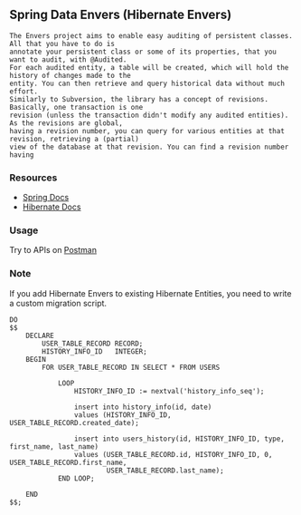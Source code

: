 ## Spring Data Envers (Hibernate Envers)

```  
The Envers project aims to enable easy auditing of persistent classes. All that you have to do is
annotate your persistent class or some of its properties, that you want to audit, with @Audited.
For each audited entity, a table will be created, which will hold the history of changes made to the
entity. You can then retrieve and query historical data without much effort.
Similarly to Subversion, the library has a concept of revisions. Basically, one transaction is one
revision (unless the transaction didn't modify any audited entities). As the revisions are global,
having a revision number, you can query for various entities at that revision, retrieving a (partial)
view of the database at that revision. You can find a revision number having
```

### Resources
- [Spring Docs](https://docs.spring.io/spring-data/envers/docs/current/reference/html/#reference)
- [Hibernate Docs](http://devdoc.net/javaweb/hibernate/Hibernate-5.1.0/userGuide/en-US/html/ch19.html)


### Usage

Try to APIs on [Postman](https://documenter.getpostman.com/view/2522238/UVeGq5xZ )


### Note
If you add Hibernate Envers to existing Hibernate Entities, you need to write a custom migration script.
```  
DO
$$
    DECLARE
        USER_TABLE_RECORD RECORD;
        HISTORY_INFO_ID   INTEGER;
    BEGIN
        FOR USER_TABLE_RECORD IN SELECT * FROM USERS

            LOOP
                HISTORY_INFO_ID := nextval('history_info_seq');

                insert into history_info(id, date)
                values (HISTORY_INFO_ID, USER_TABLE_RECORD.created_date);

                insert into users_history(id, HISTORY_INFO_ID, type, first_name, last_name)
                values (USER_TABLE_RECORD.id, HISTORY_INFO_ID, 0, USER_TABLE_RECORD.first_name,
                        USER_TABLE_RECORD.last_name);
            END LOOP;

    END
$$;
```